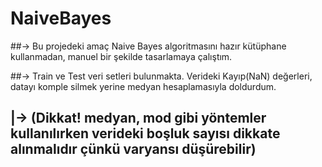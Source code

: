 # NaiveBayes

##-> Bu projedeki amaç Naive Bayes algoritmasını hazır kütüphane kullanmadan, manuel bir şekilde tasarlamaya çalıştım.

##-> Train ve Test veri setleri bulunmakta. Verideki Kayıp(NaN) değerleri, datayı komple silmek yerine medyan hesaplamasıyla doldurdum.
##      |-> (Dikkat! medyan, mod gibi yöntemler kullanılırken verideki boşluk sayısı dikkate alınmalıdır çünkü varyansı düşürebilir)

